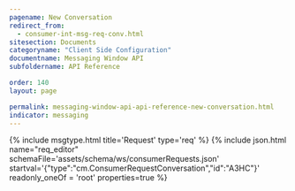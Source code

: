 ```yaml
---
pagename: New Conversation
redirect_from:
  - consumer-int-msg-req-conv.html
sitesection: Documents
categoryname: "Client Side Configuration"
documentname: Messaging Window API
subfoldername: API Reference

order: 140
layout: page

permalink: messaging-window-api-api-reference-new-conversation.html
indicator: messaging
---
```


{% include msgtype.html title='Request' type='req' %}
{% include json.html name="req_editor" 
    schemaFile='assets/schema/ws/consumerRequests.json'
    startval='{"type":"cm.ConsumerRequestConversation","id":"A3HC"}'
    readonly_oneOf = 'root'
    properties=true %}

